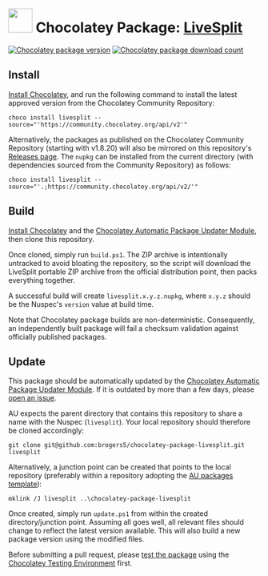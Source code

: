 ﻿# <img src="https://cdn.jsdelivr.net/gh/brogers5/chocolatey-package-livesplit@438486d57a08edc15012d6151f9da3be01263112/livesplit.png" width="48" height="48"/> Chocolatey Package: [LiveSplit](https://community.chocolatey.org/packages/livesplit)

[![Chocolatey package version](https://img.shields.io/chocolatey/v/livesplit.svg)](https://community.chocolatey.org/packages/livesplit)
[![Chocolatey package download count](https://img.shields.io/chocolatey/dt/livesplit.svg)](https://community.chocolatey.org/packages/livesplit)

## Install

[Install Chocolatey](https://chocolatey.org/install), and run the following command to install the latest approved version from the Chocolatey Community Repository:

```shell
choco install livesplit --source="'https://community.chocolatey.org/api/v2'"
```

Alternatively, the packages as published on the Chocolatey Community Repository (starting with v1.8.20) will also be mirrored on this repository's [Releases page](https://github.com/brogers5/chocolatey-package-livesplit/releases). The `nupkg` can be installed from the current directory (with dependencies sourced from the Community Repository) as follows:

```shell
choco install livesplit --source="'.;https://community.chocolatey.org/api/v2/'"
```

## Build

[Install Chocolatey](https://chocolatey.org/install) and the [Chocolatey Automatic Package Updater Module](https://github.com/majkinetor/au), then clone this repository.

Once cloned, simply run `build.ps1`. The ZIP archive is intentionally untracked to avoid bloating the repository, so the script will download the LiveSplit portable ZIP archive from the official distribution point, then packs everything together.

A successful build will create `livesplit.x.y.z.nupkg`, where `x.y.z` should be the Nuspec's `version` value at build time.

Note that Chocolatey package builds are non-deterministic. Consequently, an independently built package will fail a checksum validation against officially published packages.

## Update

This package should be automatically updated by the [Chocolatey Automatic Package Updater Module](https://github.com/majkinetor/au). If it is outdated by more than a few days, please [open an issue](https://github.com/brogers5/chocolatey-package-livesplit/issues).

AU expects the parent directory that contains this repository to share a name with the Nuspec (`livesplit`). Your local repository should therefore be cloned accordingly:

```shell
git clone git@github.com:brogers5/chocolatey-package-livesplit.git livesplit
```

Alternatively, a junction point can be created that points to the local repository (preferably within a repository adopting the [AU packages template](https://github.com/majkinetor/au-packages-template)):

```shell
mklink /J livesplit ..\chocolatey-package-livesplit
```

Once created, simply run `update.ps1` from within the created directory/junction point. Assuming all goes well, all relevant files should change to reflect the latest version available. This will also build a new package version using the modified files.

Before submitting a pull request, please [test the package](https://docs.chocolatey.org/en-us/community-repository/moderation/package-verifier#steps-for-each-package) using the [Chocolatey Testing Environment](https://github.com/chocolatey-community/chocolatey-test-environment) first.
